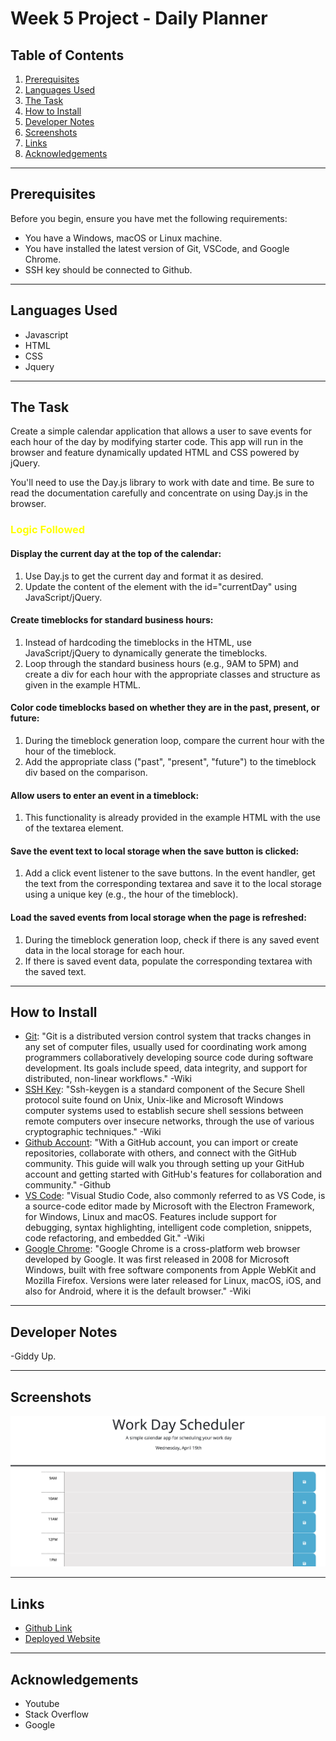 <!-- Week Five Homework Readme Readme -->
# Week 5 Project - Daily Planner
## Table of Contents
1. [Prerequisites](#prerequisites)
2. [Languages Used](#languages-used)
3. [The Task](#the-task)
3. [How to Install](#how-to-install)
4. [Developer Notes](#developer-notes)
5. [Screenshots](#screenshots)
6. [Links](#links)
7. [Acknowledgements](#acknowledgements)
---
## Prerequisites

Before you begin, ensure you have met the following requirements:

- You have a Windows, macOS or Linux machine.
- You have installed the latest version of Git, VSCode, and Google Chrome.
- SSH key should be connected to Github.

--- 

## Languages Used

- Javascript
- HTML
- CSS
- Jquery

---

## The Task

Create a simple calendar application that allows a user to save events for each hour of the day by modifying starter code. This app will run in the browser and feature dynamically updated HTML and CSS powered by jQuery.

You'll need to use the Day.js library to work with date and time. Be sure to read the documentation carefully and concentrate on using Day.js in the browser.


### <span style="color:yellow;">**Logic Followed**</span> 


#### Display the current day at the top of the calendar:
1. Use Day.js to get the current day and format it as desired.
2. Update the content of the element with the id="currentDay" using JavaScript/jQuery.

#### Create timeblocks for standard business hours:
1. Instead of hardcoding the timeblocks in the HTML, use JavaScript/jQuery to dynamically generate the timeblocks.
2. Loop through the standard business hours (e.g., 9AM to 5PM) and create a div for each hour with the appropriate classes and structure as given in the example HTML.

#### Color code timeblocks based on whether they are in the past, present, or future:
1. During the timeblock generation loop, compare the current hour with the hour of the timeblock.
2. Add the appropriate class ("past", "present", "future") to the timeblock div based on the comparison.

#### Allow users to enter an event in a timeblock:
1. This functionality is already provided in the example HTML with the use of the textarea element.

#### Save the event text to local storage when the save button is clicked:
1. Add a click event listener to the save buttons.
In the event handler, get the text from the corresponding textarea and save it to the local storage using a unique key (e.g., the hour of the timeblock).

#### Load the saved events from local storage when the page is refreshed:
1. During the timeblock generation loop, check if there is any saved event data in the local storage for each hour.
2. If there is saved event data, populate the corresponding textarea with the saved text.
--- 

## How to Install

- [Git](https://github.com/git-guides/install-git): "Git is a distributed version control system that tracks changes in any set of computer files, usually used for coordinating work among programmers collaboratively developing source code during software development. Its goals include speed, data integrity, and support for distributed, non-linear workflows." -Wiki
- [SSH Key](https://docs.github.com/en/authentication/connecting-to-github-with-ssh/adding-a-new-ssh-key-to-your-github-account): "Ssh-keygen is a standard component of the Secure Shell protocol suite found on Unix, Unix-like and Microsoft Windows computer systems used to establish secure shell sessions between remote computers over insecure networks, through the use of various cryptographic techniques." -Wiki
- [Github Account](https://docs.github.com/en/get-started/onboarding/getting-started-with-your-github-account): "With a GitHub account, you can import or create repositories, collaborate with others, and connect with the GitHub community. This guide will walk you through setting up your GitHub account and getting started with GitHub's features for collaboration and community." -Github
- [VS Code](https://code.visualstudio.com/docs/setup/setup-overview): "Visual Studio Code, also commonly referred to as VS Code, is a source-code editor made by Microsoft with the Electron Framework, for Windows, Linux and macOS. Features include support for debugging, syntax highlighting, intelligent code completion, snippets, code refactoring, and embedded Git." -Wiki
- [Google Chrome](https://support.google.com/chrome/answer/95346?hl=en&co=GENIE.Platform%3DDesktop): "Google Chrome is a cross-platform web browser developed by Google. It was first released in 2008 for Microsoft Windows, built with free software components from Apple WebKit and Mozilla Firefox. Versions were later released for Linux, macOS, iOS, and also for Android, where it is the default browser." -Wiki
--- 

## Developer Notes

  -Giddy Up.

---

## Screenshots
![Screenshot of Website](./images/screenshot.png)

---

## Links

- [Github Link](https://github.com/Peterksharma/Daily-sceduler)
- [Deployed Website](https://peterksharma.github.io/Daily-sceduler/)

--- 

## Acknowledgements

- Youtube
- Stack Overflow
- Google